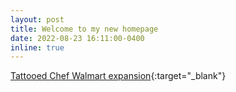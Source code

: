 ```yaml
---
layout: post
title: Welcome to my new homepage
date: 2022-08-23 16:11:00-0400
inline: true
---
```


[Tattooed Chef Walmart expansion](https://ir.tattooedchef.com/news-releases/news-release-details/tattooed-chef-expands-nationwide-retail-product-distribution){:target="\_blank"}

